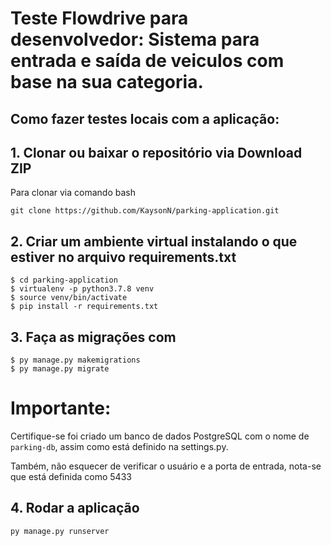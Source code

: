 # Teste Flowdrive para desenvolvedor: Sistema para entrada e saída de veiculos com base na sua categoria.

## Como fazer testes locais com a aplicação:

## 1. Clonar ou baixar o repositório via Download ZIP
Para clonar via comando bash
```
git clone https://github.com/KaysonN/parking-application.git

```

## 2. Criar um ambiente virtual instalando o que estiver no arquivo requirements.txt

```
$ cd parking-application
$ virtualenv -p python3.7.8 venv
$ source venv/bin/activate
$ pip install -r requirements.txt
```

## 3. Faça as migrações com
```
$ py manage.py makemigrations
$ py manage.py migrate
```

# Importante:
Certifique-se foi criado um banco de dados PostgreSQL com o nome de ```parking-db```, assim como está definido na settings.py.

Também, não esquecer de verificar o usuário e a porta de entrada, nota-se que está definida como 5433

## 4. Rodar a aplicação
```
py manage.py runserver
```